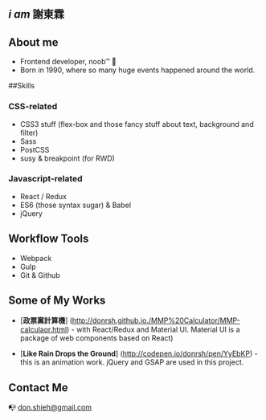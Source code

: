  _i am_ 謝東霖
------

## About me
- Frontend developer, noob™ :bug:
- Born in 1990, where so many huge events happened around the world.

##Skills

### CSS-related
- CSS3 stuff (flex-box and those fancy stuff about text, background and filter)
- Sass
- PostCSS
- susy & breakpoint (for RWD)

### Javascript-related
- React / Redux
- ES6 (those syntax sugar) & Babel
- jQuery

## Workflow Tools
- Webpack
- Gulp
- Git & Github

## Some of My Works
- [**政票黨計算機**] (http://donrsh.github.io./MMP%20Calculator/MMP-calculaor.html) - with React/Redux and Material UI. Material UI is a package of web components based on React)

- [**Like Rain Drops the Ground**] (http://codepen.io/donrsh/pen/YyEbKP) - this is an animation work. jQuery and GSAP are used in this project.

## Contact Me
:mailbox_with_no_mail: don.shieh@gmail.com
